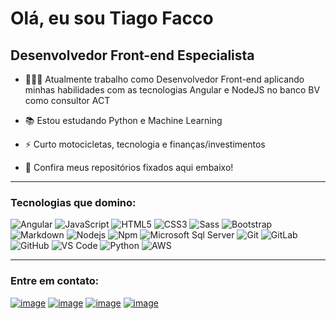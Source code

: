 # Olá, eu sou Tiago Facco

## Desenvolvedor Front-end Especialista

- 👨🏻‍💻 Atualmente trabalho como Desenvolvedor Front-end aplicando minhas habilidades com as tecnologias Angular e NodeJS no banco BV como consultor ACT

- 📚 Estou estudando Python e Machine Learning

- ⚡ Curto motocicletas, tecnologia e finanças/investimentos

- 📌 Confira meus repositórios fixados aqui embaixo!

---

### Tecnologias que domino:

![Angular](https://img.shields.io/badge/-Angular-red?style=for-the-badge&logo=angular)
![JavaScript](https://img.shields.io/badge/-JavaScript-%23F7DF1C?style=for-the-badge&logo=javascript&logoColor=000000&labelColor=%23F7DF1C&color=%23FFCE5A)
![HTML5](https://img.shields.io/badge/-HTML5-%23E44D27?style=for-the-badge&logo=html5&logoColor=ffffff)
![CSS3](https://img.shields.io/badge/-CSS3-%231572B6?style=for-the-badge&logo=css3)
![Sass](https://img.shields.io/badge/-Sass-%23CC6699?style=for-the-badge&logo=sass&logoColor=ffffff)
![Bootstrap](https://img.shields.io/badge/-Bootstrap-563D7C?style=for-the-badge&logo=Bootstrap)
![Markdown](https://img.shields.io/badge/-Markdown-000000?style=for-the-badge&logo=markdown)
![Nodejs](https://img.shields.io/badge/-Nodejs-339933?style=for-the-badge&logo=Node.js&logoColor=ffffff)
![Npm](https://img.shields.io/badge/-npm-CB3837?style=for-the-badge&logo=npm)
![Microsoft Sql Server](https://img.shields.io/badge/-Sql%20Server-CC2927?style=for-the-badge&logo=microsoft-sql-server&logoColor=ffffff)
![Git](https://img.shields.io/badge/-Git-%23F05032?style=for-the-badge&logo=git&logoColor=%23ffffff)
![GitLab](https://img.shields.io/badge/-GitLab-FCA121?style=for-the-badge&logo=gitlab)
![GitHub](https://img.shields.io/badge/-GitHub-181717?style=for-the-badge&logo=github)
![VS Code](https://img.shields.io/badge/-VS%20Code-007ACC?style=for-the-badge&logo=visual-studio-code&logoColor=ffffff)
![Python](https://img.shields.io/badge/-Python-3776AB?style=for-the-badge&logo=python&logoColor=ffffff)
![AWS](https://img.shields.io/badge/-AWS-yellow?style=for-the-badge&logo=amazon-web-services&logoColor=ffffff)

---

### Entre em contato:

[![image](https://img.shields.io/badge/LinkedIn-0077B5?style=for-the-badge&logo=linkedin&logoColor=white)](https://www.linkedin.com/in/tiagofacco/)
[![image](https://img.shields.io/badge/Instagram-E4405F?style=for-the-badge&logo=instagram&logoColor=white)](https://www.instagram.com/thifacco/)
[![image](https://img.shields.io/badge/WhatsApp-25d366?style=for-the-badge&logo=whatsapp&logoColor=FFFFFF)](https://wa.me/5519993010744)
[![image](https://img.shields.io/badge/Gmail-D14836?style=for-the-badge&logo=gmail&logoColor=white)](mailto:thifacco@gmail.com)
